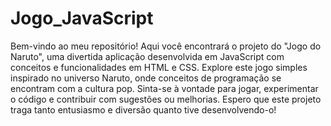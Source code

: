 # Jogo_JavaScript
Bem-vindo ao meu repositório! Aqui você encontrará o projeto do "Jogo do Naruto", uma divertida aplicação desenvolvida em JavaScript com conceitos e funcionalidades em HTML e CSS. Explore este jogo simples inspirado no universo Naruto, onde conceitos de programação se encontram com a cultura pop. Sinta-se à vontade para jogar, experimentar o código e contribuir com sugestões ou melhorias. Espero que este projeto traga tanto entusiasmo e diversão quanto tive desenvolvendo-o!
